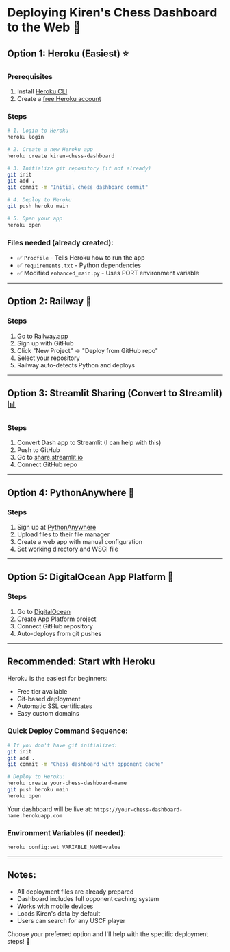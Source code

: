 # Deploying Kiren's Chess Dashboard to the Web 🚀

## Option 1: Heroku (Easiest) ⭐

### Prerequisites
1. Install [Heroku CLI](https://devcenter.heroku.com/articles/heroku-cli)
2. Create a [free Heroku account](https://signup.heroku.com/)

### Steps
```bash
# 1. Login to Heroku
heroku login

# 2. Create a new Heroku app
heroku create kiren-chess-dashboard

# 3. Initialize git repository (if not already)
git init
git add .
git commit -m "Initial chess dashboard commit"

# 4. Deploy to Heroku
git push heroku main

# 5. Open your app
heroku open
```

### Files needed (already created):
- ✅ `Procfile` - Tells Heroku how to run the app
- ✅ `requirements.txt` - Python dependencies
- ✅ Modified `enhanced_main.py` - Uses PORT environment variable

---

## Option 2: Railway 🚄

### Steps
1. Go to [Railway.app](https://railway.app)
2. Sign up with GitHub
3. Click "New Project" → "Deploy from GitHub repo"
4. Select your repository
5. Railway auto-detects Python and deploys

---

## Option 3: Streamlit Sharing (Convert to Streamlit) 📊

### Steps
1. Convert Dash app to Streamlit (I can help with this)
2. Push to GitHub
3. Go to [share.streamlit.io](https://share.streamlit.io)
4. Connect GitHub repo

---

## Option 4: PythonAnywhere 🐍

### Steps
1. Sign up at [PythonAnywhere](https://www.pythonanywhere.com)
2. Upload files to their file manager
3. Create a web app with manual configuration
4. Set working directory and WSGI file

---

## Option 5: DigitalOcean App Platform 🌊

### Steps
1. Go to [DigitalOcean](https://www.digitalocean.com)
2. Create App Platform project
3. Connect GitHub repository
4. Auto-deploys from git pushes

---

## Recommended: Start with Heroku

Heroku is the easiest for beginners:
- Free tier available
- Git-based deployment
- Automatic SSL certificates
- Easy custom domains

### Quick Deploy Command Sequence:
```bash
# If you don't have git initialized:
git init
git add .
git commit -m "Chess dashboard with opponent cache"

# Deploy to Heroku:
heroku create your-chess-dashboard-name
git push heroku main
heroku open
```

Your dashboard will be live at: `https://your-chess-dashboard-name.herokuapp.com`

### Environment Variables (if needed):
```bash
heroku config:set VARIABLE_NAME=value
```

---

## Notes:
- All deployment files are already prepared
- Dashboard includes full opponent caching system
- Works with mobile devices
- Loads Kiren's data by default
- Users can search for any USCF player

Choose your preferred option and I'll help with the specific deployment steps! 🎯